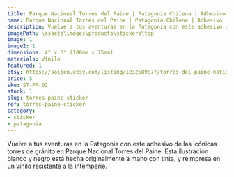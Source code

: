 ```yaml
---
title: Parque Nacional Torres del Paine | Patagonia Chilena | Adhesivo
name: Parque Nacional Torres del Paine | Patagonia Chilena | Adhesivo
description: Vuelve a tus aventuras en la Patagonia con este adhesivo de las icónicas torres de gránito en Parque Nacional Torres del Paine. Esta ilustración blanco y negro está hecha originalmente a mano con tinta, y reimpresa en un vínilo resistente a la intemperie.
imagePath: \assets\images\products\stickers\tdp
image: 1
image2: 1
dimensions: 4" x 3" (100mm x 75mm)
materials: Vínilo
featured: 1
etsy: https://soijen.etsy.com/listing/1232589877/torres-del-paine-national-park-chilean?utm_source=Copy&utm_medium=ListingManager&utm_campaign=Share&utm_term=so.lmsm&share_time=1695262435334
price: 5
sku: ST-PA-02
stock: 1
slug: torres-paine-sticker
ref: torres-paine-sticker
category:
- sticker
- patagonia
---
```

Vuelve a tus aventuras en la Patagonia con este adhesivo de las icónicas torres de gránito en Parque Nacional Torres del Paine. Esta ilustración blanco y negro está hecha originalmente a mano con tinta, y reimpresa en un vínilo resistente a la intemperie.
